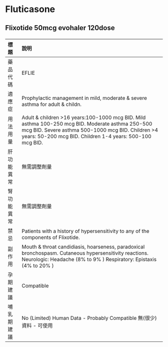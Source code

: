 # Fluticasone

## Flixotide 50mcg evohaler 120dose

##### 

| 標題       | 說明                                                                                                                                                                                                               |
|:-----------|:-------------------------------------------------------------------------------------------------------------------------------------------------------------------------------------------------------------------|
| 藥品代碼   | EFLIE                                                                                                                                                                                                              |
| 適應症     | Prophylactic management in mild, moderate & severe asthma for adult & childn.                                                                                                                                      |
| 用法用量   | Adult & children >16 years:100-1000 mcg BID. Mild asthma 100-250 mcg BID. Moderate asthma 250-500 mcg BID. Severe asthma 500-1000 mcg BID. Children >4 years: 50-200 mcg BID. Children 1-4 years: 500-100 mcg BID. |
| 肝功能異常 | 無需調整劑量                                                                                                                                                                                                       |
| 腎功能異常 | 無需調整劑量                                                                                                                                                                                                       |
| 禁忌       | Patients with a history of hypersensitivity to any of the components of Flixotide.                                                                                                                                 |
| 副作用     | Mouth & throat candidiasis, hoarseness, paradoxical bronchospasm. Cutaneous hypersensitivity reactions. Neurologic: Headache (8% to 9% ) Respiratory: Epistaxis (4% to 20% )                                       |
| 孕期建議   | Compatible                                                                                                                                                                                                         |
| 哺乳期建議 | No (Limited) Human Data - Probably Compatible 無(很少)資料 - 可使用                                                                                                                                                |

